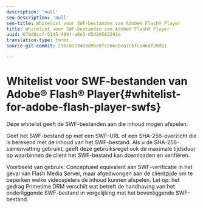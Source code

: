 ```yaml
---
description: 'null'
seo-description: 'null'
seo-title: Whitelist voor SWF-bestanden van Adobe® Flash® Player
title: Whitelist voor SWF-bestanden van Adobe® Flash® Player
uuid: 670d8ccf-5145-499f-a6e3-d5d89562291e
translation-type: tm+mt
source-git-commit: 29bc8323460d9be0fce66cbea7c6fce46df20d61

---
```



# Whitelist voor SWF-bestanden van Adobe® Flash® Player{#whitelist-for-adobe-flash-player-swfs}

Deze whitelist geeft de SWF-bestanden aan die inhoud mogen afspelen.

Geef het SWF-bestand op met een SWF-URL of een SHA-256-overzicht die is berekend met de inhoud van het SWF-bestand. Als u de SHA-256-samenvatting gebruikt, geeft deze gebruiksregel ook de maximale tijdsduur op waarbinnen de client het SWF-bestand kan downloaden en verifiëren.

Voorbeeld van gebruik: Conceptueel equivalent aan SWF-verificatie in het geval van Flash Media Server, maar afgedwongen aan de clientzijde om te beperken welke videospelers de inhoud kunnen afspelen. Let op: het gedrag Primetime DRM verschilt wat betreft de handhaving van het onderliggende SWF-bestand in vergelijking met het bovenliggende SWF-bestand.
